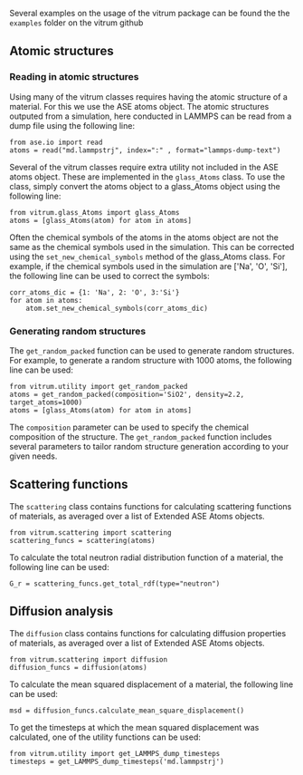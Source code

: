 Several examples on the usage of the vitrum package can be found the the `examples` folder on the vitrum github

## Atomic structures
### Reading in atomic structures
Using many of the vitrum classes requires having the atomic structure of a material. For this we use the ASE atoms object. The atomic structures outputed from a simulation, here conducted in LAMMPS can be read from a dump file using the following line:

```
from ase.io import read
atoms = read("md.lammpstrj", index=":" , format="lammps-dump-text")
```

Several of the vitrum classes require extra utility not included in the ASE atoms object. These are implemented in the `glass_Atoms` class. To use the class, simply convert the atoms object to a glass_Atoms object using the following line:

```
from vitrum.glass_Atoms import glass_Atoms
atoms = [glass_Atoms(atom) for atom in atoms]
```

Often the chemical symbols of the atoms in the atoms object are not the same as the chemical symbols used in the simulation. This can be corrected using the `set_new_chemical_symbols` method of the glass_Atoms class. For example, if the chemical symbols used in the simulation are ['Na', 'O', 'Si'], the following line can be used to correct the symbols:

```
corr_atoms_dic = {1: 'Na', 2: 'O', 3:'Si'}
for atom in atoms:
    atom.set_new_chemical_symbols(corr_atoms_dic)
```

### Generating random structures
The `get_random_packed` function can be used to generate random structures. For example, to generate a random structure with 1000 atoms, the following line can be used:

```
from vitrum.utility import get_random_packed
atoms = get_random_packed(composition='SiO2', density=2.2, target_atoms=1000)
atoms = [glass_Atoms(atom) for atom in atoms]
```

The `composition` parameter can be used to specify the chemical composition of the structure. The `get_random_packed` function includes several parameters to tailor random structure generation according to your given needs.


## Scattering functions
The `scattering` class contains functions for calculating scattering functions of materials, as averaged over a list of Extended ASE Atoms objects.

```
from vitrum.scattering import scattering
scattering_funcs = scattering(atoms)
```

To calculate the total neutron radial distribution function of a material, the following line can be used:

```
G_r = scattering_funcs.get_total_rdf(type="neutron")
```


## Diffusion analysis
The `diffusion` class contains functions for calculating diffusion properties of materials, as averaged over a list of Extended ASE Atoms objects.

```
from vitrum.scattering import diffusion
diffusion_funcs = diffusion(atoms)
```

To calculate the mean squared displacement of a material, the following line can be used:

```
msd = diffusion_funcs.calculate_mean_square_displacement()
```

To get the timesteps at which the mean squared displacement was calculated, one of the utility functions can be used:

```
from vitrum.utility import get_LAMMPS_dump_timesteps
timesteps = get_LAMMPS_dump_timesteps('md.lammpstrj')
```
